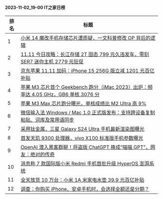 #### 2023-11-02_19-00  IT之家日榜

| 排名 | 标题|
| --- | ---|
| 1 | [小米 14 魔改手机存储芯片遭质疑，一文科普修改 OP 背后的逻辑](https://www.ithome.com/0/729/390.htm) |
| 2 | [11.11 今日攻略：长江存储 2T 固态 799 元久违发车，零刻 SER7 迷你主机 2779 元狂促](https://www.ithome.com/0/729/406.htm) |
| 3 | [京东苹果 11.11 加码：iPhone 15 256G 版立减 1201 元百亿补贴](https://www.ithome.com/0/729/394.htm) |
| 4 | [苹果 M3 芯片首个 Geekbench 跑分（iMac 2023）出炉：频率达 4.05 GHz，GB6 单核 3076 分](https://www.ithome.com/0/729/384.htm) |
| 5 | [苹果 M3 Max 芯片跑分曝光，单核成绩比 M2 Ultra 高 9%](https://www.ithome.com/0/729/471.htm) |
| 6 | [微信输入法 Windows / Mac 1.0 正式版发布：支持跨设备复制粘贴、词库及常用语同步](https://www.ithome.com/0/729/358.htm) |
| 7 | [采用钛金属，三星 Galaxy S24 Ultra 手机最新渲染图曝光](https://www.ithome.com/0/729/484.htm) |
| 8 | [首发天玑 9300 处理器，vivo X100 标准版手机参数曝光](https://www.ithome.com/0/729/472.htm) |
| 9 | [OpenAI 潜入黑客群聊！将盗版 ChatGPT 换成“喵喵 GPT”，网友：绝对的传奇](https://www.ithome.com/0/729/405.htm) |
| 10 | [消息称 7 款国际版小米 Redmi 手机首批升级 HyperOS 澎湃系统](https://www.ithome.com/0/729/498.htm) |
| 11 | [全天放货 10 万台：小米 1A 米家电水壶 39.9 元百亿补贴](https://www.ithome.com/0/729/375.htm) |
| 12 | [调查：你购买 iPhone、安卓手机时，会选择全额还是分期？](https://www.ithome.com/0/729/417.htm) |
